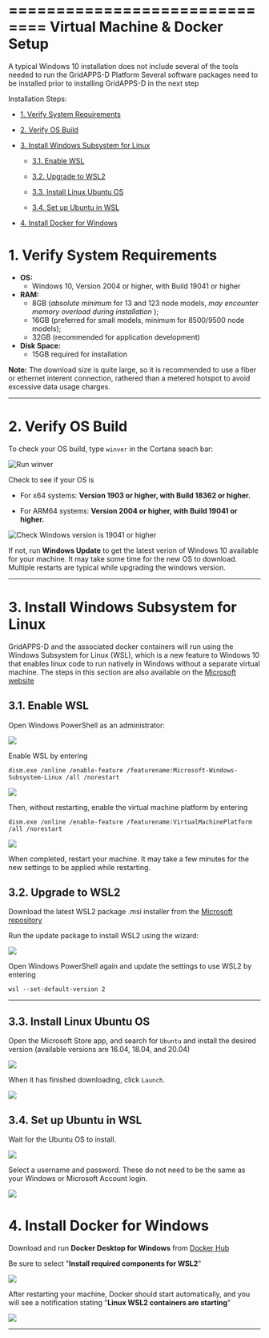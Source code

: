 ==============================
Virtual Machine & Docker Setup
==============================
A typical Windows 10 installation does not include several of the tools needed to run the GridAPPS-D Platform  Several software packages need to be installed prior to installing GridAPPS-D in the next step


    
Installation Steps:

* [1. Verify System Requirements](#1.-Verify-System-Requirements)

* [2. Verify OS Build](#2.-Verify-OS-Build)

* [3. Install Windows Subsystem for Linux](#3.-Install-Windows-Subsystem-for-Linux)

    * [3.1. Enable WSL](#3.1.-Enable-WSL)
    
    * [3.2. Upgrade to WSL2](#3.2.-Upgrade-to-WSL2)
    
    * [3.3. Install Linux Ubuntu OS](#3.3.-Install-Linux-Ubuntu-OS)
    
    * [3.4. Set up Ubuntu in WSL](#3.4.-Set-up-Ubuntu-in-WSL)
    
* [4. Install Docker for Windows](#4.-Install-Docker-for-Windows)



# 1. Verify System Requirements

* __OS:__ 
    * Windows 10, Version 2004 or higher, with Build 19041 or higher
* __RAM:__ 
    * 8GB (_absolute minimum_ for 13 and 123 node models, _may encounter memory overload during installation_ );
    * 16GB (preferred for small models, minimum for 8500/9500 node models);
    * 32GB (recommended for application development)
* __Disk Space:__ 
    * 15GB required for installation
    
__Note:__ The download size is quite large, so it is recommended to use a fiber or ethernet interent connection, rathered than a metered hotspot to avoid excessive data usage charges.

---

# 2. Verify OS Build

To check your OS build, type `winver` in the Cortana seach bar:

![Run winver](L1-1W-images/win_setup_run_winver.png)

Check to see if your OS is 

* For x64 systems: __Version 1903 or higher, with Build 18362 or higher.__

* For ARM64 systems: __Version 2004 or higher, with Build 19041 or higher.__



![Check Windows version is 19041 or higher](L1-1W-images/win_setup_goodbad_winver.png)

If not, run __Windows Update__ to get the latest verion of Windows 10 available for your machine. It may take some time for the new OS to download. Multiple restarts are typical while upgrading the windows version.

---

# 3. Install Windows Subsystem for Linux

GridAPPS-D and the associated docker containers will run using the Windows Subsystem for Linux (WSL), which is a new feature to Windows 10 that enables linux code to run natively in Windows without a separate virtual machine. The steps in this section are also available on the [Microsoft website](https://docs.microsoft.com/en-us/windows/wsl/install-win10)

## 3.1. Enable WSL

Open Windows PowerShell as an administrator:


![](L1-1W-images/win_setup_open_powershell.png)


Enable WSL by entering

`dism.exe /online /enable-feature /featurename:Microsoft-Windows-Subsystem-Linux /all /norestart`

![](L1-1W-images/win_setup_enable_wsl2.png)

Then, without restarting, enable the virtual machine platform by entering

`dism.exe /online /enable-feature /featurename:VirtualMachinePlatform /all /norestart`


![](L1-1W-images/win_setup_enable_VM.png)

When completed, restart your machine. It may take a few minutes for the new settings to be applied while restarting.

## 3.2. Upgrade to WSL2

Download the latest WSL2 package .msi installer from the [Microsoft repository](https://wslstorestorage.blob.core.windows.net/wslblob/wsl_update_x64.msi)

Run the update package to install WSL2 using the wizard:



![](L1-1W-images/win_setup_WSL_wizard.png)

Open Windows PowerShell again and update the settings to use WSL2 by entering

`wsl --set-default-version 2`

---

## 3.3. Install Linux Ubuntu OS

Open the Microsoft Store app, and search for `Ubuntu` and install the desired version (available versions are 16.04, 18.04, and 20.04)


![](L1-1W-images/win_setup_ubuntu_store.png)


When it has finished downloading, click `Launch`.

![](L1-1W-images/win_setup_ubuntu_launch.png)

## 3.4. Set up Ubuntu in WSL

Wait for the Ubuntu OS to install.


![](L1-1W-images/win_setup_ubuntu_setup.png)

Select a username and password. These do not need to be the same as your Windows or Microsoft Account login.


![](L1-1W-images/win_setup_ubuntu_username2.png)

# 4. Install Docker for Windows

Download and run __Docker Desktop for Windows__ from [Docker Hub](https://desktop.docker.com/win/stable/Docker%20Desktop%20Installer.exe)

Be sure to select "__Install required components for WSL2__"


![](L1-1W-images/win_setup_docker_wizard.png)

After restarting your machine, Docker should start automatically, and you will see a notification stating "__Linux WSL2 containers are starting__"

![](L1-1W-images/win_setup_containers_starting.png)

---
